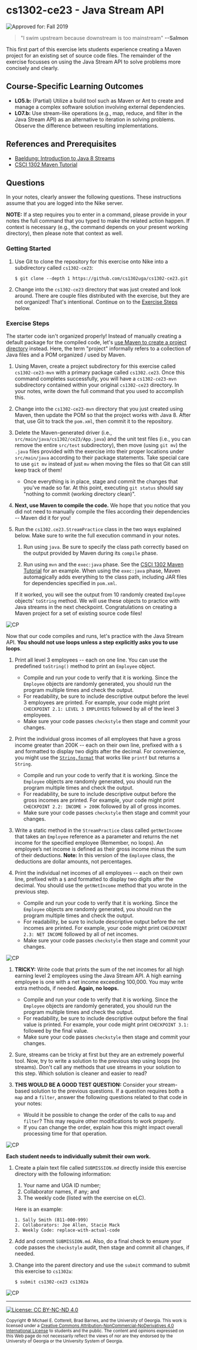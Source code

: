 # cs1302-ce23 - Java Stream API

![Approved for: Fall 2019](https://img.shields.io/badge/Approved%20for-Fall%202019-brightgreen)

<!--![Approved for: Spring 2020](https://img.shields.io/badge/Approved%20for-Spring%202020-blue)
![Instruction: Online](https://img.shields.io/badge/Instruction-Online-important)-->

> "I swim upstream because downstream is too mainstream"
> **--Salmon**

This first part of this exercise lets students experience creating a Maven project for an existing set of 
source code files. The remainder of the exercise focusses on using the Java Stream API to solve problems
more concisely and clearly.

## Course-Specific Learning Outcomes
* **LO5.b:** (Partial) Utilize a build tool such as Maven or Ant to create and manage a
complex software solution involving external dependencies.
* **LO7.b:** Use stream-like operations (e.g., map, reduce, and filter in the Java Stream API) as an 
alternative to iteration in solving problems. Observe the difference between resulting implementations.

## References and Prerequisites

* [Baeldung: Introduction to Java 8 Streams](https://www.baeldung.com/java-8-streams-introduction)
* [CSCI 1302 Maven Tutorial](https://github.com/cs1302uga/cs1302-tutorials/blob/master/maven.md)

## Questions

In your notes, clearly answer the following questions. These instructions assume that you are 
logged into the Nike server. 

**NOTE:** If a step requires you to enter in a command, please provide in your notes the full 
command that you typed to make the related action happen. If context is necessary (e.g., the 
command depends on your present working directory), then please note that context as well.

### Getting Started

1. Use Git to clone the repository for this exercise onto Nike into a subdirectory called `cs1302-ce23`:

   ```
   $ git clone --depth 1 https://github.com/cs1302uga/cs1302-ce23.git
   ```

1. Change into the `cs1302-ce23` directory that was just created and look around. There are couple
   files distributed with the exercise, but they are not organized! That's intentional. 
   Continue on to the [Exercise Steps](#exercise-steps) below.
   
### Exercise Steps

The starter code isn't organized properly! Instead of manually creating a default package
for the compiled code, let's 
[use Maven to create a project directory](https://github.com/cs1302uga/cs1302-tutorials/blob/master/maven.md)
instead. Here, the term "project" informally refers to a collection of Java files and a POM organized / used 
by Maven.

1. Using Maven, create a project subdirectory for this exercise called `cs1302-ce23-mvn` with a primary 
   package called `cs1302.ce23`. Once this command completes successfully, you will have a `cs1302-ce23-mvn`
   subdirectory contained within your original `cs1302-ce23` directory. In your notes, write down the full 
   command that you used to accomplish this.

1. Change into the `cs1302-ce23-mvn` directory that you just created using Maven, then update the POM
   so that the project works with Java 8. After that, use Git to track the `pom.xml`, then commit
   it to the repository.
   
1. Delete the Maven-generated driver (i.e., `src/main/java/cs1302/ce23/App.java`) and the unit test files 
   (i.e., you can remove the entire `src/test` subdirectory), then move (using `git mv`) the `.java` files 
   provided with the exercise into their proper locations under `src/main/java` according to their package 
   statements. Take special care to use `git mv` instead of just `mv` when moving the files so that Git 
   can still keep track of them! 
   * Once everything is in place, stage and commit the changes that you've made so far. At this point, executing
     `git status` should say "nothing to commit (working directory clean)".
   
1. **Next, use Maven to compile the code.** We hope that you notice that you 
   did not need to manually compile the files according their dependencies -- Maven did it for you!
   
1. Run the `cs1302.ce23.StreamPractice` class in the two ways explained below. Make sure to write the 
   full execution command in your notes. 

   1. Run using `java`. Be sure to specify the class path correctly based on the
      output provided by Maven during its `compile` phase.
      
   1. Run using `mvn` and the `exec:java` phase. See the 
      [CSCI 1302 Maven Tutorial](https://github.com/cs1302uga/cs1302-tutorials/blob/master/maven.md)
      for an example. When using the `exec:java` phase, Maven automagically adds everything to the
      class path, including JAR files for dependencies specified in `pom.xml`.
      
   If it worked, you will see the output from 10 
   randomly created `Employee` objects' `toString` method. We will use these objects to practice with 
   Java streams in the next checkpoint. Congratulations on creating a Maven project for a set of 
   existing source code files!
  
![CP](https://img.shields.io/badge/Checkpoint-1-success?style=for-the-badge)

Now that our code compiles and runs, let's practice with the Java Stream API. **You should not use loops unless
a step explicitly asks you to use loops**.

1. Print all level 3 employees --  each on one line. You can use the predefined `toString()` method to print an
   `Employee` object. 
      * Compile and run your code to verify that it is working. Since the `Employee` objects are randomly generated, 
      you should run the program multiple times and check the output.
      * For readability, be sure to include descriptive output before the level 3 employees are printed. For example,
      your code might print `CHECKPOINT 2.1: LEVEL 3 EMPLOYEES` followed by all of the level 3 employees.
      * Make sure your code passes `checkstyle` then stage and commit your changes.
      
1. Print the individual gross incomes of all employees that have a gross income greater than 
   200K -- each on their own line, prefixed with a `$` and formatted to display two digits after
   the decimal. For convenience, you might use the 
   [`String.format`](https://docs.oracle.com/javase/8/docs/api/java/lang/String.html#format-java.lang.String-java.lang.Object...-)
   that works like `printf` but returns a `String`. 
      * Compile and run your code to verify that it is working. Since the `Employee` objects are randomly generated, 
      you should run the program multiple times and check the output.
      * For readability, be sure to include descriptive output before the gross incomes are printed. 
      For example, your code might print `CHECKPOINT 2.2: INCOME > 200K` followed by all of gross incomes.
      * Make sure your code passes `checkstyle` then stage and commit your changes.
      
1. Write a static method in the `StreamPractice` class called `getNetIncome` that takes an `Employee` reference
   as a parameter and returns the net income for the specified employee (Remember, no loops). 
   An employee’s net income is defined as their gross income minus the sum of their deductions. 
   **Note:** In this version of the `Employee` class, the deductions are dollar amounts, not percentages.
   
1. Print the individual net incomes of all employees -- each on their own line, 
   prefixed with a `$` and formatted to display two digits after the decimal.
   You should use the `getNetIncome` method that you wrote in the previous step. 
      * Compile and run your code to verify that it is working. Since the `Employee` objects are randomly generated, 
      you should run the program multiple times and check the output.
      * For readability, be sure to include descriptive output before the net incomes are printed. 
      For example, your code might print `CHECKPOINT 2.3: NET INCOME` followed by all of net incomes.
      * Make sure your code passes `checkstyle` then stage and commit your changes.
   
![CP](https://img.shields.io/badge/Checkpoint-2-success?style=for-the-badge)

1. **TRICKY:** Write code that prints the sum of the net incomes for all high earning level 2 employees using the Java 
   Stream API. A high earning employee is one with a net income exceeding 100,000. You may write extra methods, 
   if needed. **Again, no loops.**
      * Compile and run your code to verify that it is working. Since the `Employee` objects are randomly generated, 
      you should run the program multiple times and check the output.
      * For readability, be sure to include descriptive output before the final value is printed. 
      For example, your code might print `CHECKPOINT 3.1:` followed by the final value.
      * Make sure your code passes `checkstyle` then stage and commit your changes.

1. Sure, streams can be tricky at first but they are an extremely powerful tool. Now, try to write a solution 
   to the previous step using loops (no streams). Don't call any methods that use streams in your solution to 
   this step. Which solution is cleaner and easier to read?

1. **THIS WOULD BE A GOOD TEST QUESTION:** Consider your stream-based solution to the previous questions. If a question 
   requires both a `map` and a `filter`, answer the following questions related to that code in your notes:
      * Would it be possible to change the order of the calls to `map` and `filter`? This may require other modifications
        to work properly.
      * If you can change the order, explain how this might impact overall processing time for that operation.

![CP](https://img.shields.io/badge/Checkpoint-3-success?style=for-the-badge)

**Each student needs to individually submit their own work.**

1. Create a plain text file called `SUBMISSION.md` directly inside this exercise
   directory with the following information:

   1. Your name and UGA ID number;
   1. Collaborator names, if any; and
   1. The weekly code (listed with the exercise on eLC).
   
   Here is an example:
   
   ```
   1. Sally Smith (811-000-999)
   2. Collaborators: Joe Allen, Stacie Mack
   3. Weekly Code: replace-with-actual-code
   ```

1. Add and commit `SUBMISSION.md`. Also, do a final check to ensure your code 
   passes the `checkstyle` audit, then stage and commit all changes, if needed.

1. Change into the parent directory and use the `submit` command to submit this exercise to `cs1302a`:
   
   ```
   $ submit cs1302-ce23 cs1302a
   ```
   
![CP](https://img.shields.io/badge/Checkpoint-Submission-success?style=for-the-badge)

<hr/>

[![License: CC BY-NC-ND 4.0](https://img.shields.io/badge/License-CC%20BY--NC--ND%204.0-lightgrey.svg)](http://creativecommons.org/licenses/by-nc-nd/4.0/)

<small>
Copyright &copy; Michael E. Cotterell, Brad Barnes, and the University of Georgia.
This work is licensed under a <a rel="license" href="http://creativecommons.org/licenses/by-nc-nd/4.0/">Creative Commons Attribution-NonCommercial-NoDerivatives 4.0 International License</a> to students and the public.
The content and opinions expressed on this Web page do not necessarily reflect the views of nor are they endorsed by the University of Georgia or the University System of Georgia.
</small>

